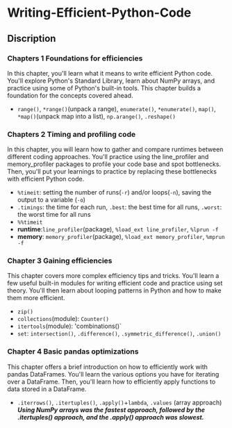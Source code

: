 # Writing-Efficient-Python-Code
## Discription

### Chapters 1 Foundations for efficiencies
In this chapter, you'll learn what it means to write efficient Python code. You'll explore Python's Standard Library, learn about NumPy arrays, and practice using some of Python's built-in tools. This chapter builds a foundation for the concepts covered ahead.
* `range()`, `*range()`(unpack a range), `enumerate()`, `*enumerate()`, `map()`, `*map()`(unpack map into a list), `np.arange()`, `.reshape()`
### Chapters 2 Timing and profiling code
In this chapter, you will learn how to gather and compare runtimes between different coding approaches. You'll practice using the line_profiler and memory_profiler packages to profile your code base and spot bottlenecks. Then, you'll put your learnings to practice by replacing these bottlenecks with efficient Python code.
* `%timeit`: setting the number of runs(`-r`) and/or loops(`-n`), saving the output to a variable (`-o`)
* `.timings`: the time for each run, `.best`: the best time for all runs, `.worst`: the worst time for all runs
* `%%timeit`
* **runtime**:`line_profiler`(package), `%load_ext line_profiler`, `%lprun -f`
* **memory**: `memory_profiler`(package), `%load_ext memory_profiler`, `%mprun -f`
### Chapter 3 Gaining efficiencies
This chapter covers more complex efficiency tips and tricks. You'll learn a few useful built-in modules for writing efficient code and practice using set theory. You'll then learn about looping patterns in Python and how to make them more efficient.
* `zip()`
* `collections`(module): `Counter()`
* `itertools`(module): 'combinations()`
* `set`: `intersection()`, `.difference()`, `.symmetric_difference()`, `.union()`
### Chapter 4 Basic pandas optimizations
This chapter offers a brief introduction on how to efficiently work with pandas DataFrames. You'll learn the various options you have for iterating over a DataFrame. Then, you'll learn how to efficiently apply functions to data stored in a DataFrame.
* `.iterrows()`, `.itertuples()`, `.apply()`+`lambda`, `.values` (array approach) <br>
***Using NumPy arrays was the fastest approach, followed by the .itertuples() approach, and the .apply() approach was slowest.***

